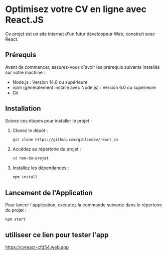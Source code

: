 # Optimisez votre CV en ligne avec React.JS

Ce projet est un site internet d'un futur développeur Web, construit avec React.

## Prérequis

Avant de commencer, assurez-vous d'avoir les prérequis suivants installés sur votre machine :

- Node.js : Version 14.0 ou supérieure
- npm (généralement installé avec Node.js) : Version 6.0 ou supérieure
- Git

## Installation

Suivez ces étapes pour installer le projet :

1. Clonez le dépôt :
   ```bash
   git clone https://github.com/giblimdev/react_cv
   ```
2. Accédez au répertoire du projet :
   ```bash
   cd nom-du-projet
   ```
3. Installez les dépendances :
   ```bash
   npm install
   ```

## Lancement de l'Application

Pour lancer l'application, exécutez la commande suivante dans le répertoire du projet :

```bash
npm start


```

## utiliseer ce lien pour tester l'app

https://cvreact-cfd54.web.app
